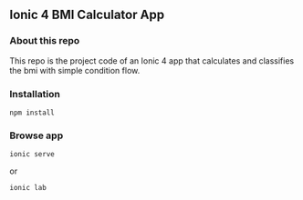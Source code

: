 ## Ionic 4 BMI Calculator App

### About this repo
This repo is the project code of an Ionic 4 app that calculates and classifies the bmi with simple condition flow.

### Installation
```
npm install
```

### Browse app
```
ionic serve
```
or

```
ionic lab
```